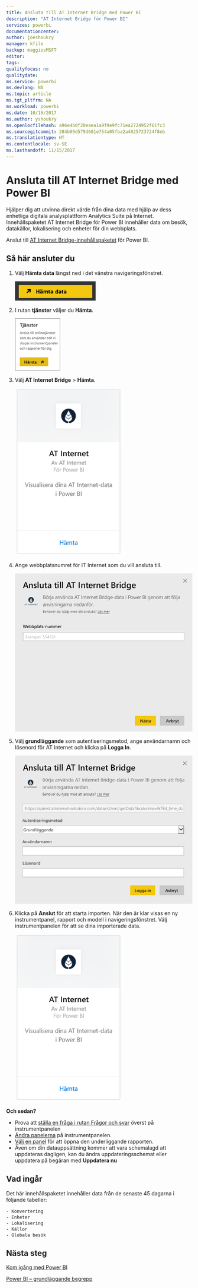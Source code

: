 ```yaml
---
title: Ansluta till AT Internet Bridge med Power BI
description: "AT Internet Bridge för Power BI"
services: powerbi
documentationcenter: 
author: joeshoukry
manager: kfile
backup: maggiesMSFT
editor: 
tags: 
qualityfocus: no
qualitydate: 
ms.service: powerbi
ms.devlang: NA
ms.topic: article
ms.tgt_pltfrm: NA
ms.workload: powerbi
ms.date: 10/16/2017
ms.author: yshoukry
ms.openlocfilehash: a96e4b0f20eaea1a9f9e9fc71ea2724952f61fc3
ms.sourcegitcommit: 284b09d579d601e754a05fba2a4025723724f8eb
ms.translationtype: HT
ms.contentlocale: sv-SE
ms.lasthandoff: 11/15/2017
---
```

# <a name="connect-to-at-internet-bridge-with-power-bi"></a>Ansluta till AT Internet Bridge med Power BI
Hjälper dig att utvinna direkt värde från dina data med hjälp av dess enhetliga digitala analysplattform Analytics Suite på Internet. Innehållspaketet AT Internet Bridge för Power BI innehåller data om besök, datakällor, lokalisering och enheter för din webbplats.

Anslut till [AT Internet Bridge-innehållspaketet](https://app.powerbi.com/getdata/services/at-internet-bridge) för Power BI.

## <a name="how-to-connect"></a>Så här ansluter du
1. Välj **Hämta data** längst ned i det vänstra navigeringsfönstret.
   
   ![](media/service-connect-to-at-internet/pbi_getdata.png) 
2. I rutan **tjänster** väljer du **Hämta**.
   
   ![](media/service-connect-to-at-internet/pbi_getservices.png) 
3. Välj **AT Internet Bridge** \> **Hämta**.
   
   ![](media/service-connect-to-at-internet/atinternet.png)
4. Ange webbplatsnumret för IT Internet som du vill ansluta till.
   
   ![](media/service-connect-to-at-internet/params.png)
5. Välj **grundläggande** som autentiseringsmetod, ange användarnamn och lösenord för AT Internet och klicka på **Logga In**.
   
   ![](media/service-connect-to-at-internet/creds.png)
6. Klicka på **Anslut** för att starta importen. När den är klar visas en ny instrumentpanel, rapport och modell i navigeringsfönstret. Välj instrumentpanelen för att se dina importerade data.
   
    ![](media/service-connect-to-at-internet/atinternet.png)

**Och sedan?**

* Prova att [ställa en fråga i rutan Frågor och svar](service-q-and-a.md) överst på instrumentpanelen
* [Ändra panelerna](service-dashboard-edit-tile.md) på instrumentpanelen.
* [Välj en panel](service-dashboard-tiles.md) för att öppna den underliggande rapporten.
* Även om din datauppsättning kommer att vara schemalagd att uppdateras dagligen, kan du ändra uppdateringsschemat eller uppdatera på begäran med **Uppdatera nu**

## <a name="whats-included"></a>Vad ingår
Det här innehållspaketet innehåller data från de senaste 45 dagarna i följande tabeller:  

    - Konvertering  
    - Enheter  
    - Lokalisering  
    - Källor  
    - Globala besök  

## <a name="next-steps"></a>Nästa steg
[Kom igång med Power BI](service-get-started.md)

[Power BI – grundläggande begrepp](service-basic-concepts.md)

